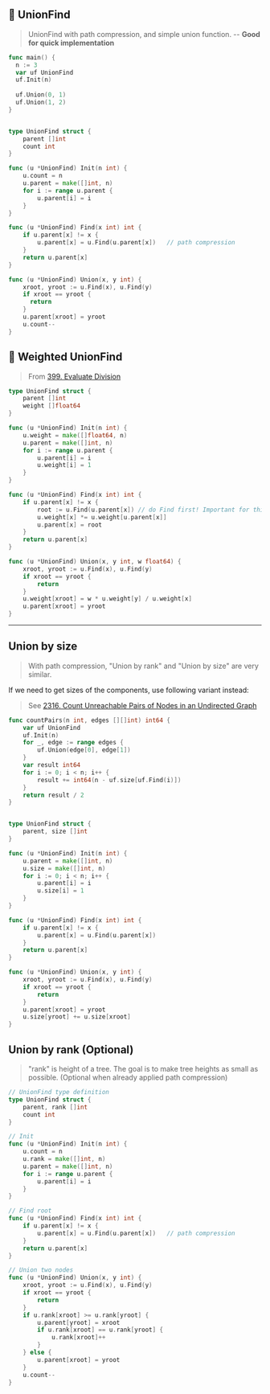 ## 🍺 UnionFind

> UnionFind with path compression, and simple union function. -- **Good for quick implementation**

```go
func main() {
  n := 3
  var uf UnionFind
  uf.Init(n)
  
  uf.Union(0, 1)
  uf.Union(1, 2)
}


type UnionFind struct {
    parent []int
    count int
}

func (u *UnionFind) Init(n int) {
    u.count = n
    u.parent = make([]int, n)
    for i := range u.parent {
        u.parent[i] = i
    }
}

func (u *UnionFind) Find(x int) int {
    if u.parent[x] != x {
        u.parent[x] = u.Find(u.parent[x])	// path compression
    }
    return u.parent[x]
}

func (u *UnionFind) Union(x, y int) {
    xroot, yroot := u.Find(x), u.Find(y)
    if xroot == yroot {
      return
    }
    u.parent[xroot] = yroot
    u.count--
}
```



## 🍺 Weighted UnionFind

> From [399. Evaluate Division](https://leetcode.com/problems/evaluate-division/) 

```go
type UnionFind struct {
    parent []int
    weight []float64
}

func (u *UnionFind) Init(n int) {
    u.weight = make([]float64, n)
    u.parent = make([]int, n)
    for i := range u.parent {
        u.parent[i] = i
        u.weight[i] = 1
    }
}

func (u *UnionFind) Find(x int) int {
    if u.parent[x] != x {
        root := u.Find(u.parent[x]) // do Find first! Important for this problem!
        u.weight[x] *= u.weight[u.parent[x]]
        u.parent[x] = root
    }
    return u.parent[x]
}

func (u *UnionFind) Union(x, y int, w float64) {
    xroot, yroot := u.Find(x), u.Find(y)
    if xroot == yroot {
        return
    }
    u.weight[xroot] = w * u.weight[y] / u.weight[x]
    u.parent[xroot] = yroot
}
```





---

## Union by size

> With path compression, "Union by rank" and "Union by size" are very similar.

If we need to get sizes of the components, use following variant instead:

> See [2316. Count Unreachable Pairs of Nodes in an Undirected Graph](https://leetcode.com/problems/count-unreachable-pairs-of-nodes-in-an-undirected-graph/) 

```go
func countPairs(n int, edges [][]int) int64 {
    var uf UnionFind
    uf.Init(n)
    for _, edge := range edges {
        uf.Union(edge[0], edge[1])
    }
    var result int64
    for i := 0; i < n; i++ {
        result += int64(n - uf.size[uf.Find(i)])
    }
    return result / 2
}


type UnionFind struct {
    parent, size []int
}

func (u *UnionFind) Init(n int) {
    u.parent = make([]int, n)
    u.size = make([]int, n)
    for i := 0; i < n; i++ {
        u.parent[i] = i
        u.size[i] = 1
    }
}

func (u *UnionFind) Find(x int) int {
    if u.parent[x] != x {
        u.parent[x] = u.Find(u.parent[x])
    }
    return u.parent[x]
}

func (u *UnionFind) Union(x, y int) {
    xroot, yroot := u.Find(x), u.Find(y)
    if xroot == yroot {
        return
    }
    u.parent[xroot] = yroot
    u.size[yroot] += u.size[xroot]
}
```



## Union by rank (Optional)

> "rank" is height of a tree. The goal is to make tree heights as small as possible. (Optional when already applied path compression)

```go
// UnionFind type definition
type UnionFind struct {
	parent, rank []int
	count int
}

// Init
func (u *UnionFind) Init(n int) {
	u.count = n
	u.rank = make([]int, n)
	u.parent = make([]int, n)
	for i := range u.parent {
		u.parent[i] = i
	}
}

// Find root
func (u *UnionFind) Find(x int) int {
	if u.parent[x] != x {
		u.parent[x] = u.Find(u.parent[x])	// path compression
	}
	return u.parent[x]
}

// Union two nodes
func (u *UnionFind) Union(x, y int) {
	xroot, yroot := u.Find(x), u.Find(y)
	if xroot == yroot {
		return
	}
	if u.rank[xroot] >= u.rank[yroot] {
		u.parent[yroot] = xroot
		if u.rank[xroot] == u.rank[yroot] {
			u.rank[xroot]++
		}
	} else {
		u.parent[xroot] = yroot
	}
	u.count--
}
```


